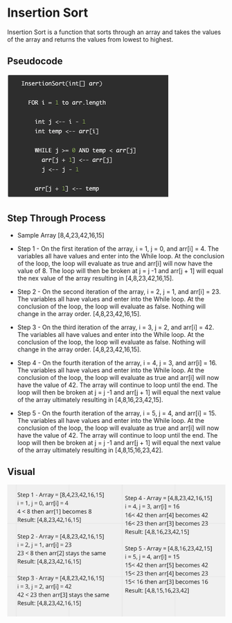 # Insertion Sort 
Insertion Sort is a function that sorts through an array and takes the values of the array and returns the values from lowest to highest.

## Pseudocode
![Insertion Sort Pseudo](../../assets/insertion-sort-pseudo.png)

## Step Through Process
- Sample Array [8,4,23,42,16,15]

- Step 1 - On the first iteration of the array, i = 1, j = 0, and arr[i] = 4. The variables all have values and enter into the While loop. At the conclusion of the loop, the loop will evaluate as true and arr[i] will now have the value of 8. The loop will then be broken at j = j -1 and arr[j + 1] will equal the nex value of the array resulting in [4,8,23,42,16,15].

- Step 2 - On the second iteration of the array, i = 2, j = 1, and arr[i] = 23. The variables all have values and enter into the While loop. At the conclusion of the loop, the loop will evaluate as false. Nothing will change in the array order. [4,8,23,42,16,15].

- Step 3 - On the third iteration of the array, i = 3, j = 2, and arr[i] = 42. The variables all have values and enter into the While loop. At the conclusion of the loop, the loop will evaluate as false. Nothing will change in the array order. [4,8,23,42,16,15].

- Step 4 - On the fourth iteration of the array, i = 4, j = 3, and arr[i] = 16. The variables all have values and enter into the While loop. At the conclusion of the loop, the loop will evaluate as true and arr[i] will now have the value of 42. The array will continue to loop until the end. The loop will then be broken at j = j -1 and arr[j + 1] will equal the next value of the array ultimately resulting in [4,8,16,23,42,15].

- Step 5 - On the fourth iteration of the array, i = 5, j = 4, and arr[i] = 15. The variables all have values and enter into the While loop. At the conclusion of the loop, the loop will evaluate as true and arr[i] will now have the value of 42. The array will continue to loop until the end. The loop will then be broken at j = j -1 and arr[j + 1] will equal the next value of the array ultimately resulting in [4,8,15,16,23,42].

## Visual 
![Insertion Sort](../../assets/insertion-sort.png)